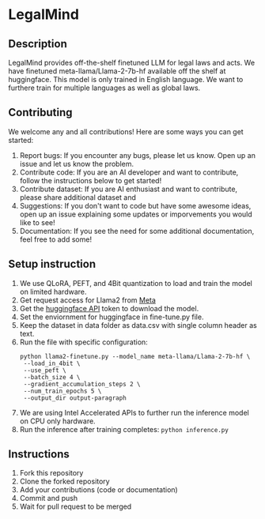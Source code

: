 

# LegalMind

## Description
LegalMind provides off-the-shelf finetuned LLM for legal laws and acts. We have finetuned meta-llama/Llama-2-7b-hf available off the shelf at huggingface. This model is only trained in English language. We want to furthere train for multiple languages as well as global laws.


## Contributing
We welcome any and all contributions! Here are some ways you can get started:
1. Report bugs: If you encounter any bugs, please let us know. Open up an issue and let us know the problem.
2. Contribute code: If you are an AI developer and want to contribute, follow the instructions below to get started!
3. Contribute dataset: If you are AI enthusiast and want to contribute, please share additional dataset and 
3. Suggestions: If you don't want to code but have some awesome ideas, open up an issue explaining some updates or imporvements you would like to see!
4. Documentation: If you see the need for some additional documentation, feel free to add some!

## Setup instruction
1. We use QLoRA, PEFT, and 4Bit quantization to load and train the model on limited hardware.
2. Get request access for Llama2 from [Meta](https://ai.meta.com/resources/models-and-libraries/llama-downloads/)
3. Get the [huggingface API](https://huggingface.co/settings/tokens) token to download the model.
4. Set the enviornment for huggingface in fine-tune.py file.
5. Keep the dataset in data folder as data.csv with single column header as text.
6. Run the file with specific configuration:
    ```
    python llama2-finetune.py --model_name meta-llama/Llama-2-7b-hf \
     --load_in_4bit \
     --use_peft \
     --batch_size 4 \
     --gradient_accumulation_steps 2 \
     --num_train_epochs 5 \
     --output_dir output-paragraph
     ```
7. We are using Intel Accelerated APIs to further run the inference model on CPU only hardware.
8. Run the inference after training completes:
    ```python inference.py```

## Instructions
1. Fork this repository
2. Clone the forked repository
3. Add your contributions (code or documentation)
4. Commit and push
5. Wait for pull request to be merged


